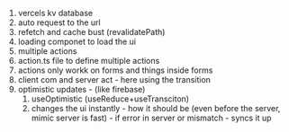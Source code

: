 1. vercels kv database
2. auto request to the url
3. refetch and cache bust (revalidatePath)
4.  loading componet to load the ui
5.  multiple actions
6.  action.ts file to define multiple actions 
7.  actions only workk on forms and things inside forms
8.  client com and server act - here using the transition 
9.  optimistic updates - (like firebase)
    1.  useOptimistic (useReduce+useTransciton)
    2.  changes the ui instantly - how it should be (even before the server, mimic server is fast) - if error in server or mismatch - syncs it up